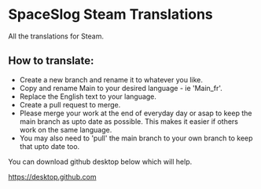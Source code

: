 # SpaceSlog Steam Translations

All the translations for Steam.


## How to translate:

- Create a new branch and rename it to whatever you like.
- Copy and rename Main to your desired language - ie 'Main_fr'.
- Replace the English text to your language.
- Create a pull request to merge.
- Please merge your work at the end of everyday day or asap to keep the main branch as upto date as possible. This makes it easier if others work on the same language.
- You may also need to 'pull' the main branch to your own branch to keep that upto date too.


You can download github desktop below which will help.

https://desktop.github.com
